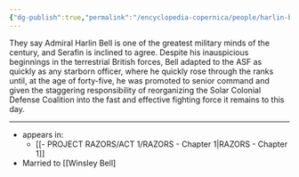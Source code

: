 ```yaml
---
{"dg-publish":true,"permalink":"/encyclopedia-copernica/people/harlin-bell/"}
---
```





<div class="transclusion internal-embed is-loaded"><div class="markdown-embed">



They say Admiral Harlin Bell is one of the greatest military minds of the century, and Serafin is inclined to agree. Despite his inauspicious beginnings in the terrestrial British forces, Bell adapted to the ASF as quickly as any starborn officer, where he quickly rose through the ranks until, at the age of forty-five, he was promoted to senior command and given the staggering responsibility of reorganizing the Solar Colonial Defense Coalition into the fast and effective fighting force it remains to this day.  

</div></div>


---

- appears in:
	- [[- PROJECT RAZORS/ACT 1/RAZORS - Chapter 1\|RAZORS - Chapter 1]]
- Married to [[Winsley Bell]



